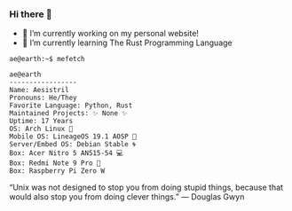 ### Hi there 👋

- 🔨 I’m currently working on my personal website!
- 📖 I’m currently learning The Rust Programming Language

```
ae@earth:~$ mefetch 

ae@earth
-----------------
Name: Aesistril
Pronouns: He/They
Favorite Language: Python, Rust
Maintained Projects: ✨ None ✨
Uptime: 17 Years
OS: Arch Linux 🐧
Mobile OS: LineageOS 19.1 AOSP 🤖
Server/Embed OS: Debian Stable 🌀
Box: Acer Nitro 5 AN515-54 💻
Box: Redmi Note 9 Pro 📱
Box: Raspberry Pi Zero W
```
“Unix was not designed to stop you from doing stupid things, because that would also stop you from doing clever things.”
— Douglas Gwyn



<!--
**Aesistril/Aesistril** is a ✨ _special_ ✨ repository because its `README.md` (this file) appears on your GitHub profile.

Here are some ideas to get you started:

- 🔭 I’m currently working on ...
- 🌱 I’m currently learning ...
- 👯 I’m looking to collaborate on ...
- 🤔 I’m looking for help with ...
- 💬 Ask me about ...
- 📫 How to reach me: ...
- 😄 Pronouns: ...
- ⚡ Fun fact: ...
-->
